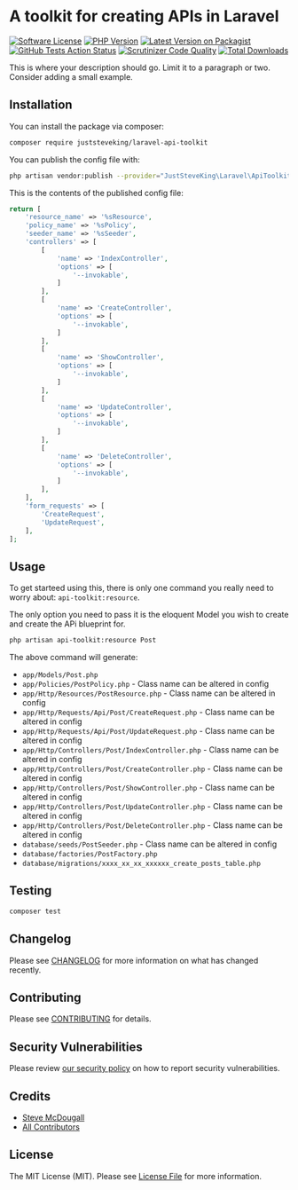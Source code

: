 # A toolkit for creating APIs in Laravel

[![Software License](https://img.shields.io/badge/license-MIT-brightgreen.svg?style=flat-square)](LICENSE.md)
[![PHP Version](https://img.shields.io/packagist/php-v/juststeveking/php-sdk.svg?style=flat-square)](https://php.net)
[![Latest Version on Packagist](https://img.shields.io/packagist/v/juststeveking/laravel-api-toolkit.svg?style=flat-square)](https://packagist.org/packages/juststeveking/laravel-api-toolkit)
[![GitHub Tests Action Status](https://img.shields.io/github/workflow/status/juststeveking/laravel-api-toolkit/run-tests?label=tests)](https://github.com/juststeveking/laravel-api-toolkit/actions?query=workflow%3ATests+branch%3Amain)
[![Scrutinizer Code Quality](https://scrutinizer-ci.com/g/JustSteveKing/laravel-api-toolkit/badges/quality-score.png?b=main)](https://scrutinizer-ci.com/g/JustSteveKing/laravel-api-toolkit/?branch=main)
[![Total Downloads](https://img.shields.io/packagist/dt/juststeveking/laravel-api-toolkit.svg?style=flat-square)](https://packagist.org/packages/juststeveking/laravel-api-toolkit)

This is where your description should go. Limit it to a paragraph or two. Consider adding a small example.

## Installation

You can install the package via composer:

```bash
composer require juststeveking/laravel-api-toolkit
```

You can publish the config file with:

```bash
php artisan vendor:publish --provider="JustSteveKing\Laravel\ApiToolkit\ApiToolkitServiceProvider" --tag="config"
```

This is the contents of the published config file:

```php
return [
    'resource_name' => '%sResource',
    'policy_name' => '%sPolicy',
    'seeder_name' => '%sSeeder',
    'controllers' => [
        [
            'name' => 'IndexController',
            'options' => [
                '--invokable',
            ]
        ],
        [
            'name' => 'CreateController',
            'options' => [
                '--invokable',
            ]
        ],
        [
            'name' => 'ShowController',
            'options' => [
                '--invokable',
            ]
        ],
        [
            'name' => 'UpdateController',
            'options' => [
                '--invokable',
            ]
        ],
        [
            'name' => 'DeleteController',
            'options' => [
                '--invokable',
            ]
        ],
    ],
    'form_requests' => [
        'CreateRequest',
        'UpdateRequest',
    ],
];
```

## Usage

To get starteed using this, there is only one command you really need to worry about: `api-toolkit:resource`.

The only option you need to pass it is the eloquent Model you wish to create and create the APi blueprint for.

```bash
php artisan api-toolkit:resource Post
```

The above command will generate:

- `app/Models/Post.php`
- `app/Policies/PostPolicy.php` - Class name can be altered in config
- `app/Http/Resources/PostResource.php` - Class name can be altered in config
- `app/Http/Requests/Api/Post/CreateRequest.php` - Class name can be altered in config
- `app/Http/Requests/Api/Post/UpdateRequest.php` - Class name can be altered in config
- `app/Http/Controllers/Post/IndexController.php` - Class name can be altered in config
- `app/Http/Controllers/Post/CreateController.php` - Class name can be altered in config
- `app/Http/Controllers/Post/ShowController.php` - Class name can be altered in config
- `app/Http/Controllers/Post/UpdateController.php` - Class name can be altered in config
- `app/Http/Controllers/Post/DeleteController.php` - Class name can be altered in config
- `database/seeds/PostSeeder.php` - Class name can be altered in config
- `database/factories/PostFactory.php`
- `database/migrations/xxxx_xx_xx_xxxxxx_create_posts_table.php`

## Testing
```bash
composer test
```

## Changelog

Please see [CHANGELOG](CHANGELOG.md) for more information on what has changed recently.

## Contributing

Please see [CONTRIBUTING](.github/CONTRIBUTING.md) for details.

## Security Vulnerabilities

Please review [our security policy](../../security/policy) on how to report security vulnerabilities.

## Credits

- [Steve McDougall](https://github.com/JustSteveKing)
- [All Contributors](../../contributors)

## License

The MIT License (MIT). Please see [License File](LICENSE.md) for more information.
